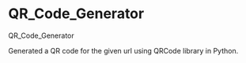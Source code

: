 # QR_Code_Generator
QR_Code_Generator

Generated a QR code for the given url using QRCode library in Python.
